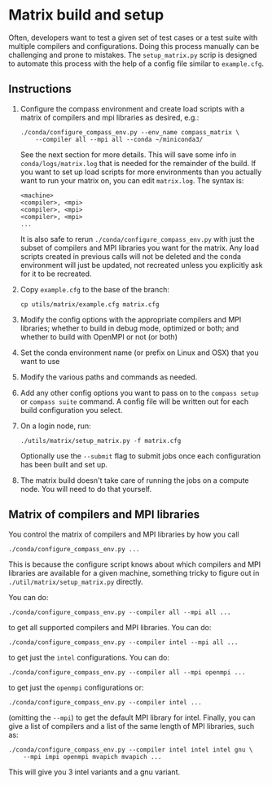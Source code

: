 Matrix build and setup
======================

Often, developers want to test a given set of test cases or a test suite with
multiple compilers and configurations.  Doing this process manually can be 
challenging and prone to mistakes.  The `setup_matrix.py` scrip is designed
to automate this process with the help of a config file similar to 
`example.cfg`.

Instructions
------------

1. Configure the compass environment and create load scripts with a matrix of
   compilers and mpi libraries as desired, e.g.:
   ```shell
   ./conda/configure_compass_env.py --env_name compass_matrix \
       --compiler all --mpi all --conda ~/miniconda3/
   ```
   See the next section for more details.  This will save some info in 
   `conda/logs/matrix.log` that is needed for the remainder of the build.  If
   you want to set up load scripts for more environments than you actually
   want to run your matrix on, you can edit `matrix.log`.  The syntax is:
   ```
   <machine>
   <compiler>, <mpi>
   <compiler>, <mpi>
   <compiler>, <mpi>
   ...
   ```
   It is also safe to rerun `./conda/configure_compass_env.py` with just the
   subset of compilers and MPI libraries you want for the matrix.  Any
   load scripts created in previous calls will not be deleted and the conda
   environment will just be updated, not recreated unless you explicitly ask
   for it to be recreated.

2. Copy `example.cfg` to the base of the branch:
   ```shell
   cp utils/matrix/example.cfg matrix.cfg
   ```

3. Modify the config options with the appropriate compilers and MPI libraries;
   whether to build in debug mode, optimized or both; and whether to build with
   OpenMPI or not (or both)

4. Set the conda environment name (or prefix on Linux and OSX) that you want to
   use

5. Modify the various paths and commands as needed.

6. Add any other config options you want to pass on to the `compass setup` or
   `compass suite` command.  A config file will be written out for each
   build configuration you select.

7. On a login node, run:
   ```shell
   ./utils/matrix/setup_matrix.py -f matrix.cfg
   ```
   Optionally use the `--submit` flag to submit jobs once each configuration
   has been built and set up.

8. The matrix build doesn't take care of running the jobs on a compute node.
   You will need to do that yourself.

Matrix of compilers and MPI libraries
-------------------------------------

You control the matrix of compilers and MPI libraries by how you call
```shell
./conda/configure_compass_env.py ...
```
This is because the configure script knows about which compilers and MPI 
libraries are  available for a given machine, something tricky to figure out in 
`./util/matrix/setup_matrix.py` directly.

You can do:
```shell
./conda/configure_compass_env.py --compiler all --mpi all ...
```
to get all supported compilers and MPI libraries.  You can do:
```shell
./conda/configure_compass_env.py --compiler intel --mpi all ...
```
to get just the `intel` configurations.  You can do:
```shell
./conda/configure_compass_env.py --compiler all --mpi openmpi ...
```
to get just the `openmpi` configurations or:
```shell
./conda/configure_compass_env.py --compiler intel ...
```
(omitting the `--mpi`) to get the default MPI library for intel.  Finally, you
can give a list of compilers and a list of the same length of MPI libraries,
such as:
```shell
./conda/configure_compass_env.py --compiler intel intel intel gnu \
    --mpi impi openmpi mvapich mvapich ...
```
This will give you 3 intel variants and a gnu variant.
